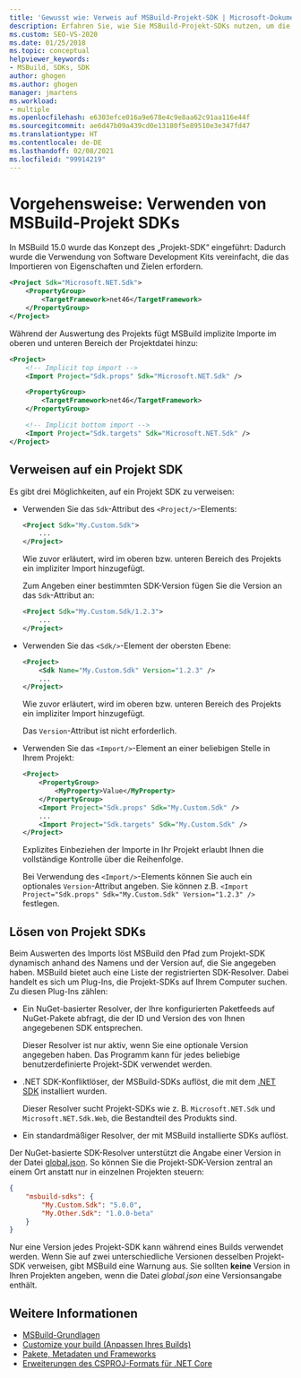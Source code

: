```yaml
---
title: 'Gewusst wie: Verweis auf MSBuild-Projekt-SDK | Microsoft-Dokumentation'
description: Erfahren Sie, wie Sie MSBuild-Projekt-SDKs nutzen, um die Verwendung von Software Development Kits zu vereinfachen, für die Eigenschaften und Ziele importiert werden müssen.
ms.custom: SEO-VS-2020
ms.date: 01/25/2018
ms.topic: conceptual
helpviewer_keywords:
- MSBuild, SDKs, SDK
author: ghogen
ms.author: ghogen
manager: jmartens
ms.workload:
- multiple
ms.openlocfilehash: e6303efce016a9e678e4c9e8aa62c91aa116e44f
ms.sourcegitcommit: ae6d47b09a439cd0e13180f5e89510e3e347fd47
ms.translationtype: HT
ms.contentlocale: de-DE
ms.lasthandoff: 02/08/2021
ms.locfileid: "99914219"
---
```

# <a name="how-to-use-msbuild-project-sdks"></a>Vorgehensweise: Verwenden von MSBuild-Projekt SDKs

In MSBuild 15.0 wurde das Konzept des „Projekt-SDK“ eingeführt: Dadurch wurde die Verwendung von Software Development Kits vereinfacht, die das Importieren von Eigenschaften und Zielen erfordern.

```xml
<Project Sdk="Microsoft.NET.Sdk">
    <PropertyGroup>
        <TargetFramework>net46</TargetFramework>
    </PropertyGroup>
</Project>
```

Während der Auswertung des Projekts fügt MSBuild implizite Importe im oberen und unteren Bereich der Projektdatei hinzu:

```xml
<Project>
    <!-- Implicit top import -->
    <Import Project="Sdk.props" Sdk="Microsoft.NET.Sdk" />

    <PropertyGroup>
        <TargetFramework>net46</TargetFramework>
    </PropertyGroup>

    <!-- Implicit bottom import -->
    <Import Project="Sdk.targets" Sdk="Microsoft.NET.Sdk" />
</Project>
```

## <a name="reference-a-project-sdk"></a>Verweisen auf ein Projekt SDK

Es gibt drei Möglichkeiten, auf ein Projekt SDK zu verweisen:

- Verwenden Sie das `Sdk`-Attribut des `<Project/>`-Elements:

    ```xml
    <Project Sdk="My.Custom.Sdk">
        ...
    </Project>
    ```

    Wie zuvor erläutert, wird im oberen bzw. unteren Bereich des Projekts ein impliziter Import hinzugefügt.
    
    Zum Angeben einer bestimmten SDK-Version fügen Sie die Version an das `Sdk`-Attribut an:

    ```xml
    <Project Sdk="My.Custom.Sdk/1.2.3">
        ...
    </Project>
    ```

- Verwenden Sie das `<Sdk/>`-Element der obersten Ebene:

    ```xml
    <Project>
        <Sdk Name="My.Custom.Sdk" Version="1.2.3" />
        ...
    </Project>
   ```

   Wie zuvor erläutert, wird im oberen bzw. unteren Bereich des Projekts ein impliziter Import hinzugefügt.
   
   Das `Version`-Attribut ist nicht erforderlich.

- Verwenden Sie das `<Import/>`-Element an einer beliebigen Stelle in Ihrem Projekt:

    ```xml
    <Project>
        <PropertyGroup>
            <MyProperty>Value</MyProperty>
        </PropertyGroup>
        <Import Project="Sdk.props" Sdk="My.Custom.Sdk" />
        ...
        <Import Project="Sdk.targets" Sdk="My.Custom.Sdk" />
    </Project>
   ```

   Explizites Einbeziehen der Importe in Ihr Projekt erlaubt Ihnen die vollständige Kontrolle über die Reihenfolge.

   Bei Verwendung des `<Import/>`-Elements können Sie auch ein optionales `Version`-Attribut angeben. Sie können z.B. `<Import Project="Sdk.props" Sdk="My.Custom.Sdk" Version="1.2.3" />` festlegen.

## <a name="how-project-sdks-are-resolved"></a>Lösen von Projekt SDKs

Beim Auswerten des Imports löst MSBuild den Pfad zum Projekt-SDK dynamisch anhand des Namens und der Version auf, die Sie angegeben haben.  MSBuild bietet auch eine Liste der registrierten SDK-Resolver. Dabei handelt es sich um Plug-Ins, die Projekt-SDKs auf Ihrem Computer suchen. Zu diesen Plug-Ins zählen:

- Ein NuGet-basierter Resolver, der Ihre konfigurierten Paketfeeds auf NuGet-Pakete abfragt, die der ID und Version des von Ihnen angegebenen SDK entsprechen.

   Dieser Resolver ist nur aktiv, wenn Sie eine optionale Version angegeben haben. Das Programm kann für jedes beliebige benutzerdefinierte Projekt-SDK verwendet werden.
   
- .NET SDK-Konfliktlöser, der MSBuild-SDKs auflöst, die mit dem [.NET SDK](/dotnet/core/sdk/) installiert wurden.

   Dieser Resolver sucht Projekt-SDKs wie z. B. `Microsoft.NET.Sdk` und `Microsoft.NET.Sdk.Web`, die Bestandteil des Produkts sind.
   
- Ein standardmäßiger Resolver, der mit MSBuild installierte SDKs auflöst.

Der NuGet-basierte SDK-Resolver unterstützt die Angabe einer Version in der Datei [global.json](/dotnet/core/tools/global-json). So können Sie die Projekt-SDK-Version zentral an einem Ort anstatt nur in einzelnen Projekten steuern:

```json
{
    "msbuild-sdks": {
        "My.Custom.Sdk": "5.0.0",
        "My.Other.Sdk": "1.0.0-beta"
    }
}
```

Nur eine Version jedes Projekt-SDK kann während eines Builds verwendet werden. Wenn Sie auf zwei unterschiedliche Versionen desselben Projekt-SDK verweisen, gibt MSBuild eine Warnung aus. Sie sollten **keine** Version in Ihren Projekten angeben, wenn die Datei *global.json* eine Versionsangabe enthält.

## <a name="see-also"></a>Weitere Informationen

- [MSBuild-Grundlagen](../msbuild/msbuild-concepts.md)
- [Customize your build (Anpassen Ihres Builds)](../msbuild/customize-your-build.md)
- [Pakete, Metadaten und Frameworks](/dotnet/core/packages)
- [Erweiterungen des CSPROJ-Formats für .NET Core](/dotnet/core/tools/csproj)
